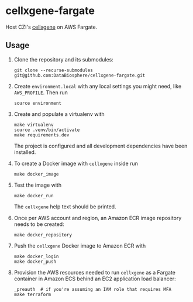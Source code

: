 # cellxgene-fargate
Host CZI's [cellxgene](https://chanzuckerberg.github.io/cellxgene/) on AWS Fargate.

## Usage

 1) Clone the repository and its submodules:

    ```
    git clone --recurse-submodules git@github.com:DataBiosphere/cellxgene-fargate.git
    ```

 2) Create `environment.local` with any local settings you might need, like 
    `AWS_PROFILE`. Then run

    ```
    source environment
    ``` 

 3) Create and populate a virtualenv with

    ```   
    make virtualenv
    source .venv/bin/activate
    make requirements.dev
    ```

    The project is configured and all development dependencies have been 
    installed.

 4) To create a Docker image with `cellxgene` inside run

    ```
    make docker_image
    ```

 5) Test the image with 

    ```
    make docker_run
    ```
    
    The `cellxgene` help text should be printed.
    
 6) Once per AWS account and region, an Amazon ECR image repository needs to 
    be created:
    
    ```
    make docker_repository
    ```    
 
 7) Push the `cellxgene` Docker image to Amazon ECR with

    ```
    make docker_login
    make docker_push
    ```
 
 8) Provision the AWS resources needed to run `cellxgene` as a Fargate container 
    in Amazon ECS behind an EC2 application load balancer:
    
    ```
    _preauth  # if you're assuming an IAM role that requires MFA
    make terraform 
    ```
